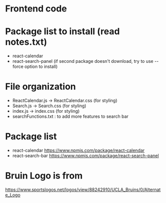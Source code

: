 # Frontend code

# Package list to install (read notes.txt)
- react-calendar
- react-search-panel
(if second package doesn't download, try to use
--force option to install)

# File organization
- ReactCalendar.js -> ReactCalendar.css (for styling)
- Search.js -> Search.css (for styling)
- index.js -> index.css (for styling)
- searchFunctions.txt : to add more features to search bar

# Package list
- react-calendar
    https://www.npmjs.com/package/react-calendar 
- react-search-bar
    https://www.npmjs.com/package/react-search-panel

# Bruin Logo is from
https://www.sportslogos.net/logos/view/88242910/UCLA_Bruins/0/Alternate_Logo

